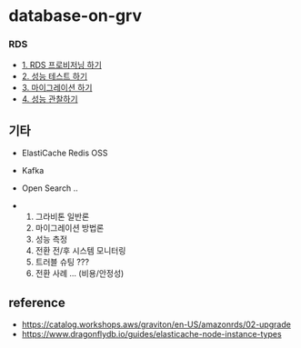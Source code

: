 # database-on-grv


### RDS ###

* [1. RDS 프로비저닝 하기]()
* [2. 성능 테스트 하기]()
* [3. 마이그레이션 하기]()
* [4. 성능 관찰하기]()


## 기타 ##
* ElastiCache Redis OSS
* Kafka
* Open Search ..


* 1. 그라비톤 일반론   
  2. 마이그레이션 방법론   
  3. 성능 측정
  4. 전환 전/후 시스템 모니터링 
  5. 트러블 슈팅 ???
  6. 전환 사례 ... (비용/안정성) 
 





## reference ##

* https://catalog.workshops.aws/graviton/en-US/amazonrds/02-upgrade
* https://www.dragonflydb.io/guides/elasticache-node-instance-types

